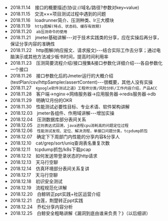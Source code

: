 + 2018.11.14&emsp;接口的概要描述(协议://域名/路径?参数对key=value)
+ 2018.11.15&emsp;交流×××项目测试过程中遇到的问题
+ 2018.11.16&emsp;loadrunner简介、压测种类、lr三大模块
+ 2018.11.19&emsp;`http图解(特点、状态码、缓存有效期)`
+ 2018.11.20&emsp;`ab压测命令的使用`
+ 2018.11.21&emsp;jmeter基础讲解---对于技术实践类的分享，应在实操后再分享，保证分享内容的准确性
+ 2018.11.22&emsp;http图解(响应报文、请求报文)---结合实际工作去分享；通过电脑演示或其他方法减少板书时间，提高时间利用率
+ 2018.11.23&emsp;压测简要流程介绍/接口搜集&接口参数化详细介绍---各自参数化一个接口
+ 2018.11.26&emsp;接口参数化后的Jmeter运行的大概介绍(testPlan/csv/httpSampler/assertContent)---很概要，其他人没有实操
+ 2018.11.27&emsp;`《google软件测试之道》工程师分类/风险分析/工作内容介绍，产品ACC`
+ 2018.11.28&emsp;客户端->nginx->网络服务器->应用服务器->redis服务器->db
+ 2018.11.29&emsp;明确12月份的OKR
+ 2018.11.30&emsp;性能测试必要性目标、专业术语、软件架构讲解
+ 2018.12.03&emsp;jmeter各组件、作用域讲解---增加实操
+ 2018.12.04&emsp;压测数据库部分表间关系
+ 2018.12.05&emsp;`正则表达式回溯，java进程cpu消耗高的问题定位过程`
+ 2018.12.06&emsp;`性能测试发现、定位、解决流程，单接口问题分类，tcpdump抓包`
+ 2018.12.07&emsp;确定下下周部门内性能的分享内容&分享人
+ 2018.12.10&emsp;cat/grep/sort/uniq查询表名重复次数
+ 2018.12.11&emsp;tcpdump抓包/k8s下载pcap
+ 2018.12.12&emsp;如何发送带登录状态的http请求
+ 2018.12.13&emsp;天马行空聊
+ 2018.12.14&emsp;仿真环境部分表间关系复讲
+ 2018.12.17&emsp;天马行空聊
+ 2018.12.18&emsp;初识安全测试
+ 2018.12.19&emsp;流程规范化详解
+ 2018.12.20&emsp;白鲸转正ppt实践+社区运营介绍
+ 2018.12.21&emsp;白莲，荆楚转正ppt实践
+ 2018.12.24&emsp;乔松分享内容分析
+ 2018.12.25&emsp;白鲸安全粗略讲解《漏洞到底由谁来负责？》（以后细讲）
